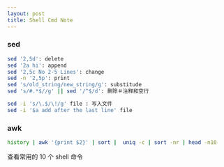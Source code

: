 ```yaml
---
layout: post
title: Shell Cmd Note
---
```


### sed 

  ```sh
  sed '2,5d': delete
  sed '2a hi': append
  sed '2,5c No 2-5 Lines': change
  sed -n '2,5p': print
  sed 's/old_string/new_string/g': substitude
  sed 's/#.*$//g' || sed '/^$/d': 删除＃注释和空行

  sed -i 's/\.$/\!/g' file : 写入文件
  sed -i '$a add after the last line' file
  ```

### awk

  ```sh
  history | awk '{print $2}' | sort |  uniq -c | sort -nr | head -n10
  ```
  查看常用的 10 个 shell 命令



